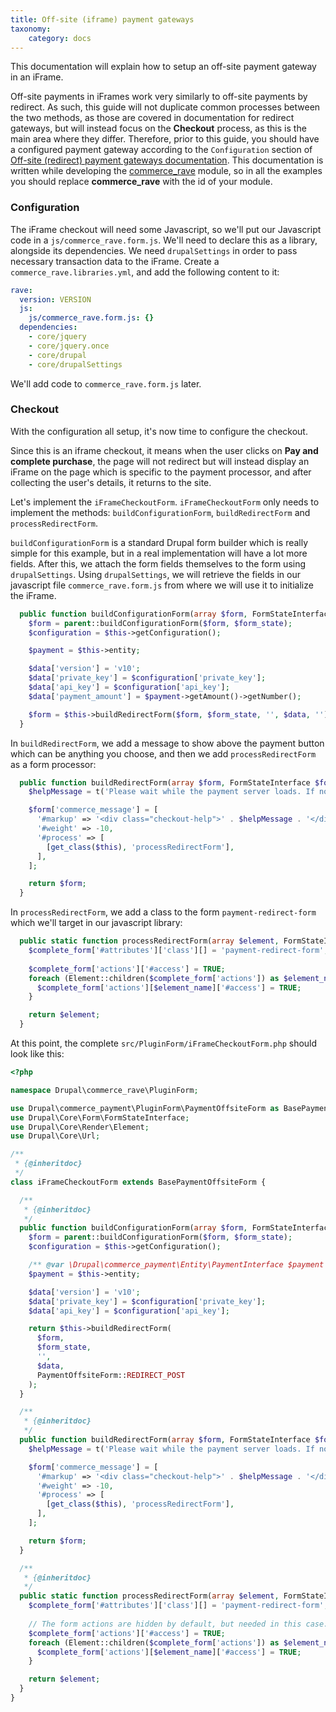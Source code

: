 ```yaml
---
title: Off-site (iframe) payment gateways
taxonomy:
    category: docs
---
```


This documentation will explain how to setup an off-site payment gateway in an iFrame.

Off-site payments in iFrames work very similarly to off-site payments by redirect. As such, this guide will not
duplicate common processes between the two methods, as those are covered in documentation for redirect gateways, but
will instead focus on the **Checkout** process, as this is the main area where they differ. 
Therefore, prior to this guide, you should have a configured payment gateway according to the `Configuration` section of
[Off-site (redirect) payment gateways documentation](../07.off-site-redirect-gateways).
This documentation is written while developing the [commerce_rave](https://drupal.org/project/commerce_rave) module, so in all the examples you should replace **commerce_rave** with the id of your module.

### Configuration
The iFrame checkout will need some Javascript, so we'll put our Javascript code in a `js/commerce_rave.form.js`.
We'll need to declare this as a library, alongside its dependencies. We need `drupalSettings` in order to pass
necessary transaction data to the iFrame.
Create a `commerce_rave.libraries.yml`, and add the following content to it:

```yaml
rave:
  version: VERSION
  js:
    js/commerce_rave.form.js: {}
  dependencies:
    - core/jquery
    - core/jquery.once
    - core/drupal
    - core/drupalSettings
```

We'll add code to `commerce_rave.form.js` later.

### Checkout
With the configuration all setup, it's now time to configure the checkout.

Since this is an iframe checkout, it means when the user clicks on **Pay and complete purchase**, the page will not redirect
but will instead display an iFrame on the page which is specific to the payment processor, and after collecting the user's details,
it returns to the site.

Let's implement the `iFrameCheckoutForm`. `iFrameCheckoutForm` only needs to implement the methods:
`buildConfigurationForm`, `buildRedirectForm` and `processRedirectForm`.

`buildConfigurationForm` is a standard Drupal form builder which is really simple for this example, but in a real implementation
  will have a lot more fields. After this, we attach the form fields themselves to the form using `drupalSettings`. 
  Using `drupalSettings`, we will retrieve the fields in our javascript file `commerce_rave.form.js` from where we will use it to initialize the iFrame.

```php
  public function buildConfigurationForm(array $form, FormStateInterface $form_state) {
    $form = parent::buildConfigurationForm($form, $form_state);
    $configuration = $this->getConfiguration();

    $payment = $this->entity;

    $data['version'] = 'v10';
    $data['private_key'] = $configuration['private_key'];
    $data['api_key'] = $configuration['api_key'];
    $data['payment_amount'] = $payment->getAmount()->getNumber();

    $form = $this->buildRedirectForm($form, $form_state, '', $data, '');
  }
```

In `buildRedirectForm`, we add a message to show above the payment button which can be anything you choose, and then we
 add `processRedirectForm` as a form processor:

```php
  public function buildRedirectForm(array $form, FormStateInterface $form_state, $redirect_url, array $data, $redirect_method = '') {
    $helpMessage = t('Please wait while the payment server loads. If nothing happens within 10 seconds, please click on the button below.');

    $form['commerce_message'] = [
      '#markup' => '<div class="checkout-help">' . $helpMessage . '</div>',
      '#weight' => -10,
      '#process' => [
        [get_class($this), 'processRedirectForm'],
      ],
    ];

    return $form;
  }
```

In `processRedirectForm`, we add a class to the form `payment-redirect-form` which we'll target in our javascript library:

```php
  public static function processRedirectForm(array $element, FormStateInterface $form_state, array &$complete_form) {
    $complete_form['#attributes']['class'][] = 'payment-redirect-form';
    
    $complete_form['actions']['#access'] = TRUE;
    foreach (Element::children($complete_form['actions']) as $element_name) {
      $complete_form['actions'][$element_name]['#access'] = TRUE;
    }

    return $element;
  }
```

At this point, the complete `src/PluginForm/iFrameCheckoutForm.php` should look like this:

```php
<?php

namespace Drupal\commerce_rave\PluginForm;

use Drupal\commerce_payment\PluginForm\PaymentOffsiteForm as BasePaymentOffsiteForm;
use Drupal\Core\Form\FormStateInterface;
use Drupal\Core\Render\Element;
use Drupal\Core\Url;

/**
 * {@inheritdoc}
 */
class iFrameCheckoutForm extends BasePaymentOffsiteForm {

  /**
   * {@inheritdoc}
   */
  public function buildConfigurationForm(array $form, FormStateInterface $form_state) {
    $form = parent::buildConfigurationForm($form, $form_state);
    $configuration = $this->getConfiguration();

    /** @var \Drupal\commerce_payment\Entity\PaymentInterface $payment */
    $payment = $this->entity;

    $data['version'] = 'v10';
    $data['private_key'] = $configuration['private_key'];
    $data['api_key'] = $configuration['api_key'];

    return $this->buildRedirectForm(
      $form,
      $form_state,
      '',
      $data,
      PaymentOffsiteForm::REDIRECT_POST
    );
  }

  /**
   * {@inheritdoc}
   */
  public function buildRedirectForm(array $form, FormStateInterface $form_state, $redirect_url, array $data, $redirect_method = '') {
    $helpMessage = t('Please wait while the payment server loads. If nothing happens within 10 seconds, please click on the button below.');

    $form['commerce_message'] = [
      '#markup' => '<div class="checkout-help">' . $helpMessage . '</div>',
      '#weight' => -10,
      '#process' => [
        [get_class($this), 'processRedirectForm'],
      ],
    ];

    return $form;
  }

  /**
   * {@inheritdoc}
   */
  public static function processRedirectForm(array $element, FormStateInterface $form_state, array &$complete_form) {
    $complete_form['#attributes']['class'][] = 'payment-redirect-form';
    
    // The form actions are hidden by default, but needed in this case.
    $complete_form['actions']['#access'] = TRUE;
    foreach (Element::children($complete_form['actions']) as $element_name) {
      $complete_form['actions'][$element_name]['#access'] = TRUE;
    }

    return $element;
  }
}
```

